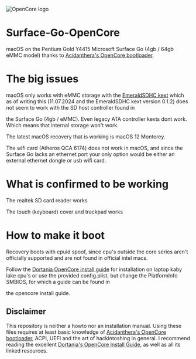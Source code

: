 ![OpenCore logo](https://github.com/acidanthera/OpenCorePkg/raw/master/Docs/Logos/OpenCore_with_text_Small.png)

# Surface-Go-OpenCore
macOS on the Pentium Gold Y4415 Microsoft Surface Go (4gb / 64gb eMMC model)  thanks to [Acidanthera's OpenCore bootloader](https://github.com/acidanthera/OpenCorePkg).

# The big issues
macOS only works with eMMC storage with the [EmeraldSDHC kext](https://github.com/acidanthera/EmeraldSDHC) which as of writing this (11.07.2024 and the EmeraldSDHC kext version 0.1.2) does not seem to work with the SD host controller found in

the Surface Go (4gb / eMMC). Even legacy ATA controller kexts dont work. Which means that internal storage won't work.

The latest macOS recovery that is working is macOS 12 Monterey. 

The wifi card (Atheros QCA 6174) does not work in macOS, and since the Surface Go lacks an ethernet port your only option would be either an external ethernet dongle or usb wifi card.


# What is confirmed to be working
The realtek SD card reader works

The touch (keyboard) cover and trackpad works



# How to make it boot
Recovery boots with cpuid spoof, since cpu's outside the core series aren't officially supported and are not found in official intel macs.

Follow the [Dortania OpenCore install guide](https://dortania.github.io/OpenCore-Install-Guide/) for installation on laptop kaby lake cpu's or use the provided config.plist, but change the PlatformInfo SMBIOS, for which a guide can be found in 

the opencore install guide.



## Disclaimer
This repository is neither a howto nor an installation manual. Using these files requires at least basic knowledge of [Acidanthera's OpenCore bootloader](https://github.com/acidanthera/OpenCorePkg), ACPI, UEFI and the art of hackintoshing in general. I recommend reading the excellent [Dortania's OpenCore Install Guide](https://dortania.github.io/OpenCore-Install-Guide), as well as all its linked resources.
